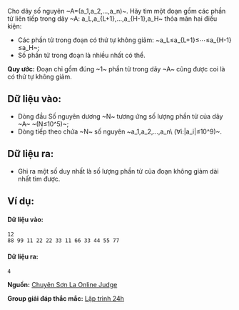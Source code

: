 Cho dãy số nguyên ~A=(a_1,a_2,…,a_n)~. Hãy tìm một đoạn gồm các phần tử liên tiếp trong dãy ~A: a_L,a_{L+1},…,a_{H-1},a_H~ thỏa mãn hai điều kiện:
- Các phần tử trong đoạn có thứ tự không giảm: ~a_L≤a_{L+1}≤⋯≤a_{H-1}≤a_H~;
- Số phần tử trong đoạn là nhiều nhất có thể.

**Quy ước:** Đoạn chỉ gồm đúng ~1~ phần tử trong dãy ~A~ cũng được coi là có thứ tự không giảm.

## Dữ liệu vào:
- Dòng đầu Số nguyên dương ~N~ tương ứng số lượng phần tử của dãy ~A~ ~(N≤10^5)~;
- Dòng tiếp theo chứa ~N~ số nguyên ~a_1,a_2,…,a_n\ (∀i:|a_i|≤10^9)~.

## Dữ liệu ra:
- Ghi ra một số duy nhất là số lượng phần tử của đoạn không giảm dài nhất tìm được.

## Ví dụ:
#### Dữ liệu vào:
```
12
88 99 11 22 22 33 11 66 33 44 55 77
```

#### Dữ liệu ra:
```
4
```
**Nguồn:** [Chuyên Sơn La Online Judge](http://csloj.ddns.net/)

**Group giải đáp thắc mắc:** [Lập trình 24h](https://www.facebook.com/groups/1386904321519984)
